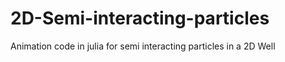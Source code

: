 # 2D-Semi-interacting-particles
Animation code in julia for semi interacting particles in a 2D Well
